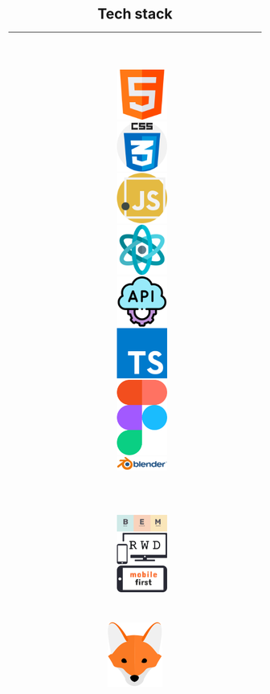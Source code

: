 <h1 align="center">Tech stack</h1>
<hr>
<code><kbd>
  <p align="center">
    <img width="100px" src="./html.svg"/>
    <img width="100px" src="./css.svg"/>
    <img width="100px" src="./js.svg"/>
    <img width="100px" src="./react.svg"/>
    <img width="100px" src="./api.svg"/>
    <img width="100px" src="./ts.svg"/>
    <img width="100px" src="./figma.svg"/>
    <img width="100px" src="./blender.svg"/>
  </p>
  <p align="center">
    <img width="100px" src="./bem.svg"/>
    <img width="100px" src="./rwd.svg"/>
    <img width="100px" src="./mobile first.svg"/>
  </p>
</kbd></code>
<p></p>
<div align="center"><img src="./fox.svg"/></div>
